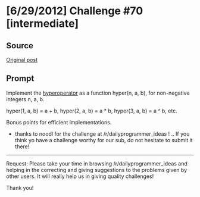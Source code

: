 # [6/29/2012] Challenge #70 [intermediate]

## Source

[Original post](https://old.reddit.com/r/dailyprogrammer/comments/vsv3v/6292012_challenge_70_intermediate/)

## Prompt

Implement the [hyperoperator](http://en.wikipedia.org/wiki/Hyperoperation#Definition) as a function hyper(n, a, b), for non-negative integers n, a, b.

hyper(1, a, b) = a + b, hyper(2, a, b) = a * b, hyper(3, a, b) = a ^ b, etc.

Bonus points for efficient implementations.

* thanks to noodl for the challenge at /r/dailyprogrammer_ideas ! .. If you think yo have a challenge worthy for our sub, do not hesitate to submit it there!

___________________________________________

Request: Please take your time in browsing /r/dailyprogrammer_ideas and helping in the correcting and giving suggestions to the problems given by other users. It will really help us in giving quality challenges!

Thank you!
